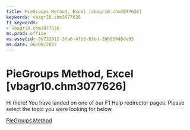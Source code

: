```yaml
---
title: PieGroups Method, Excel [vbagr10.chm3077626]
keywords: vbagr10.chm3077626
f1_keywords:
- vbagr10.chm3077626
ms.prod: office
ms.assetid: 9b732912-3fa6-47b3-81bd-30603948de95
ms.date: 06/08/2017
---
```



# PieGroups Method, Excel [vbagr10.chm3077626]

Hi there! You have landed on one of our F1 Help redirector pages. Please select the topic you were looking for below.

[PieGroups Method](http://msdn.microsoft.com/library/f7fd5497-f7a0-6c28-1a59-9e6f37a0885e%28Office.15%29.aspx)

